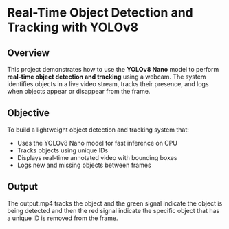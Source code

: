 # Real-Time Object Detection and Tracking with YOLOv8

## Overview
This project demonstrates how to use the **YOLOv8 Nano** model to perform **real-time object detection and tracking** using a webcam. The system identifies objects in a live video stream, tracks their presence, and logs when objects appear or disappear from the frame.

## Objective
To build a lightweight object detection and tracking system that:
- Uses the YOLOv8 Nano model for fast inference on CPU
- Tracks objects using unique IDs
- Displays real-time annotated video with bounding boxes
- Logs new and missing objects between frames

## Output
The output.mp4 tracks the object and the green signal indicate the object is being detected and then the red signal indicate the specific object that has a unique ID is removed from the frame.

